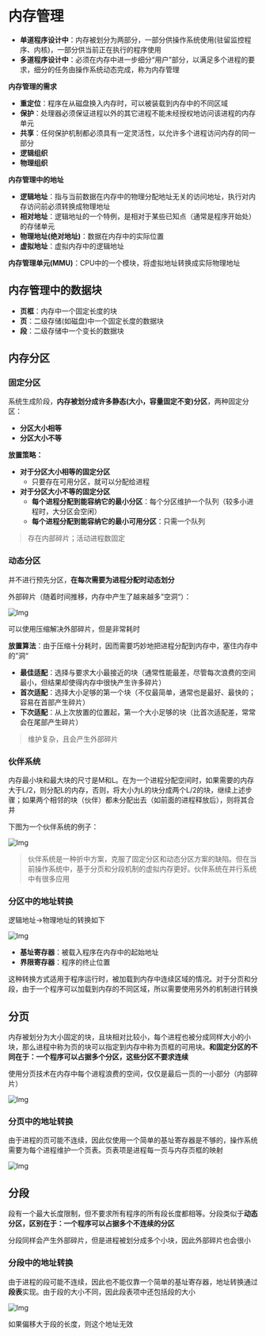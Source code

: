 # 内存管理

- **单道程序设计中**：内存被划分为两部分，一部分供操作系统使用(驻留监控程序、内核)，一部分供当前正在执行的程序使用
- **多道程序设计中**：必须在内存中进一步细分“用户”部分，以满足多个进程的要求，细分的任务由操作系统动态完成，称为内存管理

**内存管理的需求**
- **重定位**：程序在从磁盘换入内存时，可以被装载到内存中的不同区域
- **保护**：处理器必须保证进程以外的其它进程不能未经授权地访问该进程的内存单元
- **共享**：任何保护机制都必须具有一定灵活性，以允许多个进程访问内存的同一部分
- **逻辑组织**
- **物理组织**

**内存管理中的地址**

- **逻辑地址**：指与当前数据在内存中的物理分配地址无关的访问地址，执行对内存访问前必须转换成物理地址
- **相对地址**：逻辑地址的一个特例，是相对于某些已知点（通常是程序开始处）的存储单元
- **物理地址(绝对地址)**：数据在内存中的实际位置
- **虚拟地址**：虚拟内存中的逻辑地址

**内存管理单元(MMU)**：CPU中的一个模块，将虚拟地址转换成实际物理地址

## 内存管理中的数据块

- **页框**：内存中一个固定长度的块
- **页**：二级存储(如磁盘)中一个固定长度的数据块
- **段**：二级存储中一个变长的数据块

## 内存分区

### 固定分区

系统生成阶段，**内存被划分成许多静态(大小，容量固定不变)分区**，两种固定分区：

- **分区大小相等**
- **分区大小不等**

**放置策略：**
- **对于分区大小相等的固定分区**
    - 只要存在可用分区，就可以分配给进程
- **对于分区大小不等的固定分区**
    - **每个进程分配到能容纳它的最小分区**：每个分区维护一个队列（较多小进程时，大分区会空闲）
    - **每个进程分配到能容纳它的最小可用分区**：只需一个队列

> 存在内部碎片；活动进程数固定

### 动态分区

并不进行预先分区，**在每次需要为进程分配时动态划分**

外部碎片（随着时间推移，内存中产生了越来越多”空洞“）：

![Img](https://cdn.jsdelivr.net/gh/zhangyufeng0123/ImageHosting/img/yank-note-picgo-img-20230519100824.png)

可以使用压缩解决外部碎片，但是非常耗时

**放置算法**：由于压缩十分耗时，因而需要巧妙地把进程分配到内存中，塞住内存中的”洞“

- **最佳适配**：选择与要求大小最接近的块（通常性能最差，尽管每次浪费的空间最小，但结果却使得内存中很快产生许多碎片）
- **首次适配**：选择大小足够的第一个块（不仅最简单，通常也是最好、最快的；容易在首部产生碎片）
- **下次适配**：从上次放置的位置起，第一个大小足够的块（比首次适配差，常常会在尾部产生碎片）

> 维护复杂，且会产生外部碎片

### 伙伴系统

内存最小块和最大块的尺寸是M和L。在为一个进程分配空间时，如果需要的内存大于L/2，则分配L的内存，否则，将大小为L的块分成两个L/2的块，继续上述步骤；如果两个相邻的块（伙伴）都未分配出去（如前面的进程释放后），则将其合并

下图为一个伙伴系统的例子：

![Img](https://cdn.jsdelivr.net/gh/zhangyufeng0123/ImageHosting/img/yank-note-picgo-img-20230519100953.png)

> 伙伴系统是一种折中方案，克服了固定分区和动态分区方案的缺陷。但在当前操作系统中，基于分页和分段机制的虚拟内存更好。伙伴系统在并行系统中有很多应用

### 分区中的地址转换

逻辑地址->物理地址的转换如下

![Img](https://cdn.jsdelivr.net/gh/zhangyufeng0123/ImageHosting/img/yank-note-picgo-img-20230519101057.png)

- **基址寄存器**：被载入程序在内存中的起始地址
- **界限寄存器**：程序的终止位置

这种转换方式适用于程序运行时，被加载到内存中连续区域的情况。对于分页和分段，由于一个程序可以加载到内存的不同区域，所以需要使用另外的机制进行转换

## 分页

内存被划分为大小固定的块，且块相对比较小，每个进程也被分成同样大小的小块，那么进程中称为页的块可以指定到内存中称为页框的可用块。**和固定分区的不同在于：一个程序可以占据多个分区，这些分区不要求连续**

使用分页技术在内存中每个进程浪费的空间，仅仅是最后一页的一小部分（内部碎片）

![Img](https://cdn.jsdelivr.net/gh/zhangyufeng0123/ImageHosting/img/yank-note-picgo-img-20230519101215.png)

### 分页中的地址转换

由于进程的页可能不连续，因此仅使用一个简单的基址寄存器是不够的，操作系统需要为每个进程维护一个页表。页表项是进程每一页与内存页框的映射

![Img](https://cdn.jsdelivr.net/gh/zhangyufeng0123/ImageHosting/img/yank-note-picgo-img-20230519101307.png)

## 分段

段有一个最大长度限制，但不要求所有程序的所有段长度都相等。分段类似于**动态分区，区别在于：一个程序可以占据多个不连续的分区**

分段同样会产生外部碎片，但是进程被划分成多个小块，因此外部碎片也会很小

### 分段中的地址转换

由于进程的段可能不连续，因此也不能仅靠一个简单的基址寄存器，地址转换通过**段表**实现。由于段的大小不同，因此段表项中还包括段的大小

![Img](https://cdn.jsdelivr.net/gh/zhangyufeng0123/ImageHosting/img/yank-note-picgo-img-20230519101438.png)

如果偏移大于段的长度，则这个地址无效